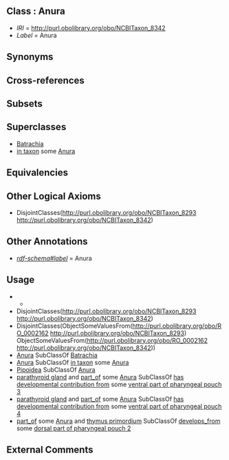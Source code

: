 
## Class : Anura

 * *IRI* = http://purl.obolibrary.org/obo/NCBITaxon_8342
 * *Label* = Anura

## Synonyms


## Cross-references


## Subsets


## Superclasses

 * [Batrachia](../../NCBITaxon/66/NCBITaxon_41666.md)
 * [in taxon](../../RO/62/RO_0002162.md) some [Anura](../../NCBITaxon/42/NCBITaxon_8342.md)

## Equivalencies


## Other Logical Axioms

 * DisjointClasses(<http://purl.obolibrary.org/obo/NCBITaxon_8293> <http://purl.obolibrary.org/obo/NCBITaxon_8342>)

## Other Annotations

 * *[rdf-schema#label](../../el/rdf-schema#label.md)* = Anura

## Usage

 * -
 * DisjointClasses(<http://purl.obolibrary.org/obo/NCBITaxon_8293> <http://purl.obolibrary.org/obo/NCBITaxon_8342>)
 * DisjointClasses(ObjectSomeValuesFrom(<http://purl.obolibrary.org/obo/RO_0002162> <http://purl.obolibrary.org/obo/NCBITaxon_8293>) ObjectSomeValuesFrom(<http://purl.obolibrary.org/obo/RO_0002162> <http://purl.obolibrary.org/obo/NCBITaxon_8342>))
 * [Anura](../../NCBITaxon/42/NCBITaxon_8342.md) SubClassOf [Batrachia](../../NCBITaxon/66/NCBITaxon_41666.md)
 * [Anura](../../NCBITaxon/42/NCBITaxon_8342.md) SubClassOf [in taxon](../../RO/62/RO_0002162.md) some [Anura](../../NCBITaxon/42/NCBITaxon_8342.md)
 * [Pipoidea](../../NCBITaxon/19/NCBITaxon_30319.md) SubClassOf [Anura](../../NCBITaxon/42/NCBITaxon_8342.md)
 * [parathyroid gland](../../UBERON/32/UBERON_0001132.md) and [part_of](../../BFO/50/BFO_0000050.md) some [Anura](../../NCBITaxon/42/NCBITaxon_8342.md) SubClassOf [has developmental contribution from](../../RO/54/RO_0002254.md) some [ventral part of pharyngeal pouch 3](../../UBERON/26/UBERON_0010026.md)
 * [parathyroid gland](../../UBERON/32/UBERON_0001132.md) and [part_of](../../BFO/50/BFO_0000050.md) some [Anura](../../NCBITaxon/42/NCBITaxon_8342.md) SubClassOf [has developmental contribution from](../../RO/54/RO_0002254.md) some [ventral part of pharyngeal pouch 4](../../UBERON/28/UBERON_0010028.md)
 * [part_of](../../BFO/50/BFO_0000050.md) some [Anura](../../NCBITaxon/42/NCBITaxon_8342.md) and [thymus primordium](../../UBERON/62/UBERON_0005562.md) SubClassOf [develops_from](../../RO/02/RO_0002202.md) some [dorsal part of pharyngeal pouch 2](../../UBERON/23/UBERON_0010023.md)

## External Comments

